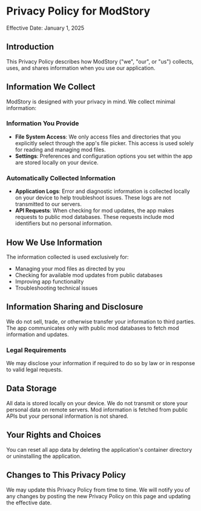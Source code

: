 # Privacy Policy for ModStory

Effective Date: January 1, 2025

## Introduction
This Privacy Policy describes how ModStory ("we", "our", or "us") collects, uses, and shares information when you use our application.

## Information We Collect
ModStory is designed with your privacy in mind. We collect minimal information:

### Information You Provide
- **File System Access**: We only access files and directories that you explicitly select through the app's file picker. This access is used solely for reading and managing mod files.
- **Settings**: Preferences and configuration options you set within the app are stored locally on your device.

### Automatically Collected Information
- **Application Logs**: Error and diagnostic information is collected locally on your device to help troubleshoot issues. These logs are not transmitted to our servers.
- **API Requests**: When checking for mod updates, the app makes requests to public mod databases. These requests include mod identifiers but no personal information.

## How We Use Information
The information collected is used exclusively for:
- Managing your mod files as directed by you
- Checking for available mod updates from public databases
- Improving app functionality
- Troubleshooting technical issues

## Information Sharing and Disclosure
We do not sell, trade, or otherwise transfer your information to third parties. The app communicates only with public mod databases to fetch mod information and updates.

### Legal Requirements
We may disclose your information if required to do so by law or in response to valid legal requests.

## Data Storage
All data is stored locally on your device. We do not transmit or store your personal data on remote servers. Mod information is fetched from public APIs but your personal information is not shared.

## Your Rights and Choices
You can reset all app data by deleting the application's container directory or uninstalling the application.

## Changes to This Privacy Policy
We may update this Privacy Policy from time to time. We will notify you of any changes by posting the new Privacy Policy on this page and updating the effective date.
